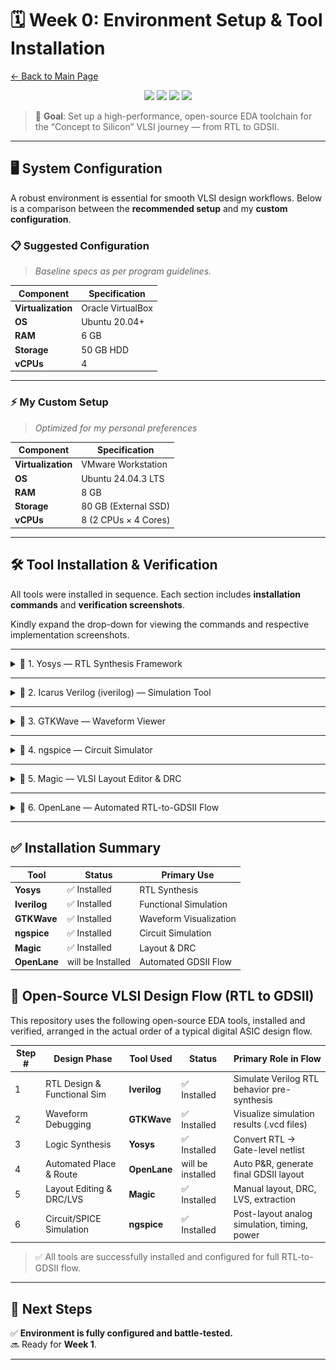 # 🗓️ Week 0: Environment Setup & Tool Installation

[← Back to Main Page](../README.md)

<p align="center">
  <img src="https://img.shields.io/badge/Week-0-blue?style=for-the-badge" />
  <img src="https://img.shields.io/badge/Status-Complete-brightgreen?style=for-the-badge" />
  <img src="https://img.shields.io/badge/OS-Ubuntu_24.04.3LTS-purple?style=for-the-badge" />
  <img src="https://img.shields.io/badge/Virtualization-VMware-orange?style=for-the-badge" />
</p>

> 🚀 **Goal**: Set up a high-performance, open-source EDA toolchain for the “Concept to Silicon” VLSI journey — from RTL to GDSII.

---

## 🖥️ System Configuration

A robust environment is essential for smooth VLSI design workflows. Below is a comparison between the **recommended setup** and my **custom configuration**.

### 📋 Suggested Configuration
> *Baseline specs as per program guidelines.*

| Component       | Specification             |
|-----------------|---------------------------|
| **Virtualization** | Oracle VirtualBox         |
| **OS**          | Ubuntu 20.04+             |
| **RAM**         | 6 GB                      |
| **Storage**     | 50 GB HDD                 |
| **vCPUs**       | 4                         |

---

### ⚡ My Custom Setup

> *Optimized for my personal preferences*

| Component       | Specification             |
|-----------------|---------------------------|
| **Virtualization** | VMware Workstation        |
| **OS**          | Ubuntu 24.04.3 LTS          |
| **RAM**         | 8 GB                      |
| **Storage**     | 80 GB (External SSD)      |
| **vCPUs**       | 8 (2 CPUs × 4 Cores)      |


---

## 🛠️ Tool Installation & Verification

All tools were installed in sequence. Each section includes **installation commands** and  **verification screenshots**.

Kindly expand the drop-down for viewing the commands and respective implementation screenshots.

---

<details>
<summary>🔹 1. Yosys — RTL Synthesis Framework</summary>

> 🧩 Converts Verilog to gate-level netlists.

```bash
sudo apt-get update
git clone https://github.com/YosysHQ/yosys.git
cd yosys
sudo apt install make
sudo apt-get install build-essential clang bison flex libreadline-dev gawk tcl-dev libffi-dev git graphviz xdot pkg-config python3 libboost-system-dev libboost-python-dev libboost-filesystem-dev zlib1g-dev
make config-gcc
make
sudo make install
```

📸 **Verification Snapshot**: 
![Yosys Verification](Assets/yosys-ss.png)

</details>

---

<details>
<summary>🔹 2. Icarus Verilog (iverilog) — Simulation Tool</summary>

> 🧪 Compiles and simulates Verilog designs.

```bash
sudo apt-get update
sudo apt-get install iverilog
```

📸 **Verification Snapshot**:  
![Iverilog Verification](Assets/iverilog-ss.png)

</details>

---

<details>
<summary>🔹 3. GTKWave — Waveform Viewer</summary>

> 📈 Visualizes simulation results (VCD files).

```bash
sudo apt-get update
sudo apt install gtkwave
```

📸 **Verification Snapshot**:  
![gtkwave Verification](Assets/gtkwave-ss.png)

</details>

---

<details>
<summary>🔹 4. ngspice — Circuit Simulator</summary>

> 🔌 Simulates analog and mixed-signal circuits.

```bash
# Download from: https://sourceforge.net/projects/ngspice/files/
tar -zxvf ngspice-37.tar.gz
cd ngspice-37
mkdir release
cd release
../configure --with-x --with-readline=yes --disable-debug
make
sudo make install

#MODIFIED CODE FOR NEWER VERSIONS-

# Download from: https://sourceforge.net/projects/ngspice/files/
tar -zxvf ngspice-45.2.tar.gz
cd ngspice-45.2
mkdir release
cd release
../configure --with-x --with-readline=yes --disable-debug

#(had to run the following commands for the "make" command to run successfully-
sudo apt update
sudo apt install automake autoconf libtool)

make
sudo make install
```

📸 **Verification Snapshot**:  
![ngspice Verification](Assets/ngspice-ss.png)

</details>

---

<details>
<summary>🔹 5. Magic — VLSI Layout Editor & DRC</summary>

> 🎨 Create, edit, and verify physical layouts.

```bash
# Install dependencies
sudo apt-get install m4 tcsh csh libx11-dev tcl-dev tk-dev libcairo2-dev mesa-common-dev libglu1-mesa-dev libncurses-dev

# Clone and build
git clone https://github.com/RTimothyEdwards/magic.git
cd magic
./configure
make
sudo make install
```

📸 **Verification Snapshot**:  
![ngspice Verification](Assets/magic-ss.png)

</details>

---

<details>
<summary>🔹 6. OpenLane — Automated RTL-to-GDSII Flow</summary>

> 🤖 End-to-end flow integrating Yosys, Magic, and more.

```bash
# Update system
sudo apt-get update && sudo apt-get upgrade -y

# Install core dependencies
sudo apt install -y build-essential python3 python3-venv python3-pip make git

# Install Docker
sudo apt install apt-transport-https ca-certificates curl software-properties-common -y
curl -fsSL https://download.docker.com/linux/ubuntu/gpg | sudo gpg --dearmor -o /usr/share/keyrings/docker-archive-keyring.gpg
echo "deb [arch=amd64 signed-by=/usr/share/keyrings/docker-archive-keyring.gpg] https://download.docker.com/linux/ubuntu $(lsb_release -cs) stable" | sudo tee /etc/apt/sources.list.d/docker.list > /dev/null
sudo apt update
sudo apt install docker-ce docker-ce-cli containerd.io -y
sudo groupadd docker
sudo usermod -aG docker $USER
sudo reboot  # Reboot to apply Docker permissions

# Install OpenLane
git clone https://github.com/The-OpenROAD-Project/OpenLane.git
cd OpenLane
make
make test
```

📸 **Verification Snapshot**:  
will be added

</details>

---

## ✅ Installation Summary

| Tool         | Status     | Primary Use               |
|--------------|------------|---------------------------|
| **Yosys**    | ✅ Installed | RTL Synthesis             |
| **Iverilog** | ✅ Installed | Functional Simulation     |
| **GTKWave**  | ✅ Installed | Waveform Visualization    |
| **ngspice**  | ✅ Installed | Circuit Simulation        |
| **Magic**    | ✅ Installed | Layout & DRC              |
| **OpenLane** | will be Installed | Automated GDSII Flow      |

## 🧩 Open-Source VLSI Design Flow (RTL to GDSII)

This repository uses the following open-source EDA tools, installed and verified, arranged in the actual order of a typical digital ASIC design flow.

| Step # | Design Phase                  | Tool Used     | Status       | Primary Role in Flow                          |
|--------|-------------------------------|---------------|--------------|-----------------------------------------------|
| 1      | RTL Design & Functional Sim   | **Iverilog**  | ✅ Installed | Simulate Verilog RTL behavior pre-synthesis   |
| 2      | Waveform Debugging            | **GTKWave**   | ✅ Installed | Visualize simulation results (.vcd files)     |
| 3      | Logic Synthesis               | **Yosys**     | ✅ Installed | Convert RTL → Gate-level netlist              |
| 4      | Automated Place & Route       | **OpenLane**  | will be installed | Auto P&R, generate final GDSII layout         |
| 5      | Layout Editing & DRC/LVS      | **Magic**     | ✅ Installed | Manual layout, DRC, LVS, extraction           |
| 6      | Circuit/SPICE Simulation      | **ngspice**   | ✅ Installed | Post-layout analog simulation, timing, power   |

> ✅ All tools are successfully installed and configured for full RTL-to-GDSII flow.
---

## 🎯 Next Steps

✅ **Environment is fully configured and battle-tested.**  
🔜 Ready for **Week 1**.

---
